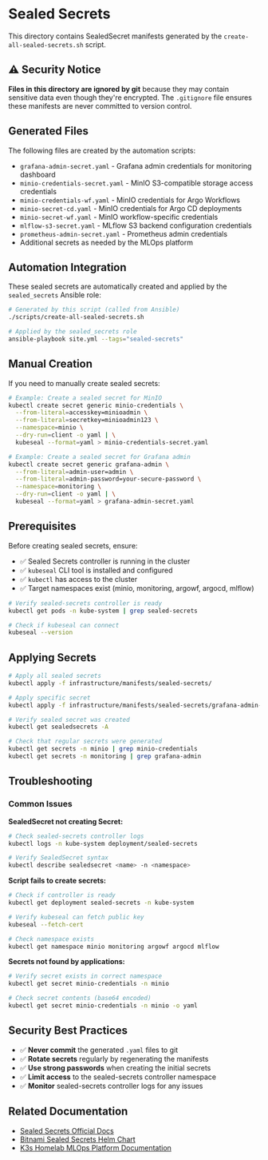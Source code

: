 # Sealed Secrets

This directory contains SealedSecret manifests generated by the `create-all-sealed-secrets.sh` script.

## ⚠️ Security Notice

**Files in this directory are ignored by git** because they may contain sensitive data even though they're encrypted. The `.gitignore` file ensures these manifests are never committed to version control.

## Generated Files

The following files are created by the automation scripts:

- `grafana-admin-secret.yaml` - Grafana admin credentials for monitoring dashboard
- `minio-credentials-secret.yaml` - MinIO S3-compatible storage access credentials  
- `minio-credentials-wf.yaml` - MinIO credentials for Argo Workflows
- `minio-secret-cd.yaml` - MinIO credentials for Argo CD deployments
- `minio-secret-wf.yaml` - MinIO workflow-specific credentials
- `mlflow-s3-secret.yaml` - MLflow S3 backend configuration credentials
- `prometheus-admin-secret.yaml` - Prometheus admin credentials
- Additional secrets as needed by the MLOps platform

## Automation Integration

These sealed secrets are automatically created and applied by the `sealed_secrets` Ansible role:

```bash
# Generated by this script (called from Ansible)
./scripts/create-all-sealed-secrets.sh

# Applied by the sealed_secrets role
ansible-playbook site.yml --tags="sealed-secrets"
```

## Manual Creation

If you need to manually create sealed secrets:

```bash
# Example: Create a sealed secret for MinIO
kubectl create secret generic minio-credentials \
  --from-literal=accesskey=minioadmin \
  --from-literal=secretkey=minioadmin123 \
  --namespace=minio \
  --dry-run=client -o yaml | \
  kubeseal --format=yaml > minio-credentials-secret.yaml

# Example: Create a sealed secret for Grafana admin
kubectl create secret generic grafana-admin \
  --from-literal=admin-user=admin \
  --from-literal=admin-password=your-secure-password \
  --namespace=monitoring \
  --dry-run=client -o yaml | \
  kubeseal --format=yaml > grafana-admin-secret.yaml
```

## Prerequisites

Before creating sealed secrets, ensure:

- ✅ Sealed Secrets controller is running in the cluster
- ✅ `kubeseal` CLI tool is installed and configured
- ✅ `kubectl` has access to the cluster
- ✅ Target namespaces exist (minio, monitoring, argowf, argocd, mlflow)

```bash
# Verify sealed-secrets controller is ready
kubectl get pods -n kube-system | grep sealed-secrets

# Check if kubeseal can connect
kubeseal --version
```

## Applying Secrets

```bash
# Apply all sealed secrets
kubectl apply -f infrastructure/manifests/sealed-secrets/

# Apply specific secret
kubectl apply -f infrastructure/manifests/sealed-secrets/grafana-admin-secret.yaml

# Verify sealed secret was created
kubectl get sealedsecrets -A

# Check that regular secrets were generated
kubectl get secrets -n minio | grep minio-credentials
kubectl get secrets -n monitoring | grep grafana-admin
```

## Troubleshooting

### Common Issues

**SealedSecret not creating Secret:**
```bash
# Check sealed-secrets controller logs
kubectl logs -n kube-system deployment/sealed-secrets

# Verify SealedSecret syntax
kubectl describe sealedsecret <name> -n <namespace>
```

**Script fails to create secrets:**
```bash
# Check if controller is ready
kubectl get deployment sealed-secrets -n kube-system

# Verify kubeseal can fetch public key
kubeseal --fetch-cert

# Check namespace exists
kubectl get namespace minio monitoring argowf argocd mlflow
```

**Secrets not found by applications:**
```bash
# Verify secret exists in correct namespace
kubectl get secret minio-credentials -n minio

# Check secret contents (base64 encoded)
kubectl get secret minio-credentials -n minio -o yaml
```

## Security Best Practices

- ✅ **Never commit** the generated `.yaml` files to git
- ✅ **Rotate secrets** regularly by regenerating the manifests
- ✅ **Use strong passwords** when creating the initial secrets
- ✅ **Limit access** to the sealed-secrets controller namespace
- ✅ **Monitor** sealed-secrets controller logs for any issues

## Related Documentation

- [Sealed Secrets Official Docs](https://sealed-secrets.netlify.app/)
- [Bitnami Sealed Secrets Helm Chart](https://github.com/bitnami-labs/sealed-secrets)
- [K3s Homelab MLOps Platform Documentation](../../README.md)